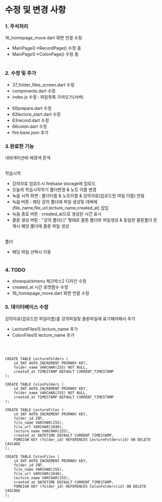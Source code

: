 # 수정 및 변경 사항

### 1. 주석처리
16_homepage_move.dart 화면 연결 수정<br>
- MainPage()->RecordPage() 수정 중<br>
- MainPage()->ColonPage() 수정 중<br><br>

### 2. 수정 및 추가
- 37_folder_files_screen.dart 수정<br>
- components.dart 수정<br>
- index.js 수정 : 파일목록 가져오기(서버)<br><br>
- 60prepare.dart 수정<br>
- 62lecture_start.dart 수정<br>
- 63record.dart 수정<br>
- 66colon.dart 수정<br>
- fire.base.json 추가<br>

### 3.완료한 기능
내비게이션바 배경색 흰색<br><br>

학습시작 <br>
- 강의자료 업로드시 firebase storage에 업로드 <br>
- 오늘의 학습시작하기 폴더변경 & 노트 이름 변경 <br>
- 녹음 시작 화면 : 폴더이름 & 노트이름 & 강의자료(업로드한 파일 이름) 연동<br>
- 녹음 버튼 : 해당 강의 폴더에 파일 생성및 데베에 (file_name,file_url,lecture_name,created_at) 삽입<br>
- 녹음 종료 버튼 : created_at으로 생성된 시간 표시<br>
- 콜론 생성 버튼 : "강의 폴더(:)" 형태로 콜론 폴더와 파일생성 & 동일한 콜론폴더 존재시 해당 폴더에 콜론 파일 생성<br><br>

폴더<br>
- 해당 파일 선택시 이동<br><br>

### 4. TODO
- showquickmenu 체크박스2 디자인 수정<br>
- created_at 시간 포맷함수 수정<br>
- 16_homepage_move.dart 화면 연결 수정<br>

### 5. 데이터베이스 수정
강의자료(업로드한 파일이름)를 강의파일및 콜론파일에 표기해야해서 추가<br>
- LectureFiles의 lecture_name 추가 <br>
- ColonFiles의 lecture_name 추가 <br>

<br><br>
```
CREATE TABLE LectureFolders (
    id INT AUTO_INCREMENT PRIMARY KEY,
    folder_name VARCHAR(255) NOT NULL,
    created_at TIMESTAMP DEFAULT CURRENT_TIMESTAMP
);

CREATE TABLE ColonFolders (
    id INT AUTO_INCREMENT PRIMARY KEY,
    folder_name VARCHAR(255) NOT NULL,
    created_at TIMESTAMP DEFAULT CURRENT_TIMESTAMP
);

CREATE TABLE LectureFiles (
    id INT AUTO_INCREMENT PRIMARY KEY,
    folder_id INT,
    file_name VARCHAR(255),
    file_url VARCHAR(2048),
    lecture_name VARCHAR(255),
    created_at DATETIME DEFAULT CURRENT_TIMESTAMP,
    FOREIGN KEY (folder_id) REFERENCES LectureFolders(id) ON DELETE CASCADE
);

CREATE TABLE ColonFiles (
    id INT AUTO_INCREMENT PRIMARY KEY,
    folder_id INT,
    file_name VARCHAR(255),
    file_url VARCHAR(2048),
    lecture_name VARCHAR(255),
    created_at DATETIME DEFAULT CURRENT_TIMESTAMP,
    FOREIGN KEY (folder_id) REFERENCES ColonFolders(id) ON DELETE CASCADE
);
```
